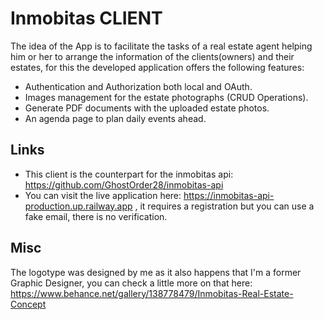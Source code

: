 # Inmobitas CLIENT

The idea of the App is to facilitate the tasks of a real estate agent helping him or her to arrange the information of the clients(owners) and their estates, for this the developed application offers the following features:
* Authentication and Authorization both local and OAuth.
* Images management for the estate photographs (CRUD Operations).
* Generate PDF documents with the uploaded estate photos.
* An agenda page to plan daily events ahead.

## Links
* This client is the counterpart for the inmobitas api: https://github.com/GhostOrder28/inmobitas-api 
* You can visit the live application here: https://inmobitas-api-production.up.railway.app , it requires a registration but you can use a fake email, there is no verification.

## Misc
The logotype was designed by me as it also happens that I'm a former Graphic Designer, you can check a little more on that here: https://www.behance.net/gallery/138778479/Inmobitas-Real-Estate-Concept
